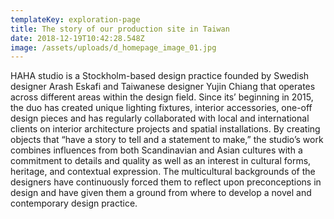 ```yaml
---
templateKey: exploration-page
title: The story of our production site in Taiwan
date: 2018-12-19T10:42:28.548Z
image: /assets/uploads/d_homepage_image_01.jpg
---
```

HAHA studio is a Stockholm-based design practice founded by Swedish designer Arash Eskafi and Taiwanese designer Yujin Chiang that operates across different areas within the design field. Since its’ beginning in 2015, the duo has created unique lighting fixtures, interior accessories, one-off design pieces and has regularly collaborated with local and international clients on interior architecture projects and spatial installations. By creating objects that “have a story to tell and a statement to make,” the studio’s work combines influences from both Scandinavian and Asian cultures with a commitment to details and quality as well as an interest in cultural forms, heritage, and contextual expression. The multicultural backgrounds of the designers have continuously forced them to reflect upon preconceptions in design and have given them a ground from where to develop a novel and contemporary design practice.
